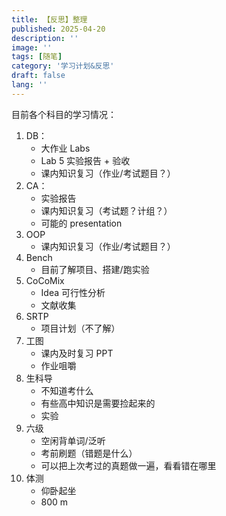 ```yaml
---
title: 【反思】整理
published: 2025-04-20
description: ''
image: ''
tags: [随笔]
category: '学习计划&反思'
draft: false 
lang: ''
---
```

目前各个科目的学习情况：
1. DB：
	- 大作业 Labs
	- Lab 5 实验报告 + 验收
	- 课内知识复习（作业/考试题目？）
2. CA：
	- 实验报告
	- 课内知识复习（考试题？计组？）
	- 可能的 presentation
3. OOP
	- 课内知识复习（作业/考试题目？）
4. Bench
	- 目前了解项目、搭建/跑实验
5. CoCoMix
	- Idea 可行性分析
	- 文献收集
6. SRTP
	- 项目计划（不了解）
7. 工图
	- 课内及时复习 PPT
	- 作业咀嚼
8. 生科导
	- 不知道考什么
	- 有些高中知识是需要捡起来的
	- 实验
9. 六级
	- 空闲背单词/泛听
	- 考前刷题（错题是什么）
	- 可以把上次考过的真题做一遍，看看错在哪里 
10. 体测
	- 仰卧起坐
	- 800 m